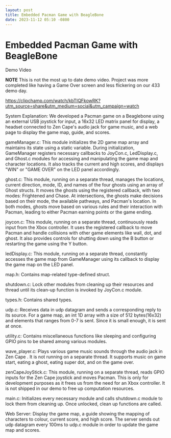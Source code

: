 ```yaml
---
layout: post
title: Embedded Pacman Game with BeagleBone
date: 2023-11-12 05:10 -0800
---
```


# Embedded Pacman Game with BeagleBone
Demo Video

**NOTE** This is not the most up to date demo video. Project was more completed like having a Game Over screen and less flickering on our 433 demo day.

https://clipchamp.com/watch/kbTIQFkowRK?utm_source=share&utm_medium=social&utm_campaign=watch

System Explanation:
We developed a Pacman game on a Beaglebone using an external USB joystick for input, a 16x32 LED matrix panel for display, a headset connected to Zen Cape's audio jack for game music, and a web page to display the game map, guide, and scores.

gameManager.c:
This module initializes the 2D game map array and maintains its state using a static variable. During initialization, GameManager registers necessary callbacks to JoyCon.c, LedDisplay.c, and Ghost.c modules for accessing and manipulating the game map and character locations. It also tracks the current and high scores, and displays "WIN" or "GAME OVER" on the LED panel accordingly.

ghost.c:
This module, running on a separate thread, manages the locations, current direction, mode, ID, and names of the four ghosts using an array of Ghost structs. It moves the ghosts using the registered callback, with two modes: Frightened and Chase. At intersections, the ghosts make decisions based on their mode, the available pathways, and Pacman's location. In both modes, ghosts move based on various rules and their interaction with Pacman, leading to either Pacman earning points or the game ending.

joycon.c:
This module, running on a separate thread, continuously reads input from the Xbox controller. It uses the registered callback to move Pacman and handle collisions with other game elements like wall, dot, and ghost. It also provides controls for shutting down using the B button or restarting the game using the Y button.

ledDisplay.c:
This module, running on a separate thread, constantly accesses the game map from GameManager using its callback to display the game map on the LED panel.

map.h:
Contains map-related type-defined struct.

shutdown.c:
Lock other modules from cleaning up their resources and thread until its clean-up function is invoked by JoyCon.c module.

types.h:
Contains shared types.

udp.c:
Receives data in udp datagram and sends a corresponding reply to its source. For a game map, an int 1D array with a size of 512 bytes(16x32) and elements that ranges from 0-7 is sent. Since it is small enough, it is sent at once.

utility.c:
Contains miscellaneous functions like sleeping and configuring GPIO pins to be shared among various modules.

wave_player.c:
Plays various game music sounds through the audio jack in Zen Cape . It is not running on a separate thread. It supports music on game start, eating a ghost, eating super dot, and on the game over.

zenCapeJoyStick.c:
This module, running on a separate thread, reads GPIO inputs for the Zen Cape joystick and moves Pacman. This is only for development purposes as it frees us from the need for an Xbox controller. It is not shipped in our demo to free up computation resources.

main.c:
Initializes every necessary module and calls shutdown.c module to lock them from cleaning up. Once unlocked, clean up functions are called.

Web Server:
Display the game map, a guide showing the mapping of characters to colour, current score, and high score. The server sends out udp datagram every 100ms to udp.c module in order to update the game map and scores.